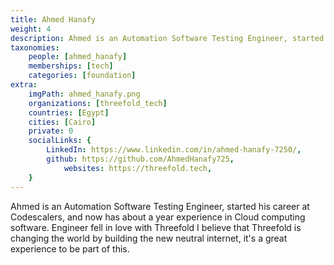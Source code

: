 ```yaml
---
title: Ahmed Hanafy
weight: 4
description: Ahmed is an Automation Software Testing Engineer, started his career at Codescalers.
taxonomies:
    people: [ahmed_hanafy]
    memberships: [tech]
    categories: [foundation]
extra:
    imgPath: ahmed_hanafy.png
    organizations: [threefold_tech]
    countries: [Egypt]
    cities: [Cairo]
    private: 0
    socialLinks: {
        LinkedIn: https://www.linkedin.com/in/ahmed-hanafy-7250/,
        github: https://github.com/AhmedHanafy725,
            websites: https://threefold.tech,
    }
---
```


Ahmed is an Automation Software Testing Engineer, started his career at Codescalers, and now has about a year experience in Cloud computing software. Engineer fell in love with Threefold I believe that Threefold is changing the world by building the new neutral internet, it's a great experience to be part of this. 
